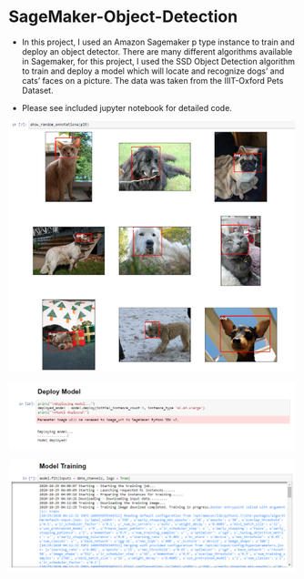 # SageMaker-Object-Detection
- In this project, I used an Amazon Sagemaker p type instance to train and deploy an object detector. There are many different algorithms available in Sagemaker, for this project, I used the SSD Object Detection algorithm to train and deploy a model which will locate and recognize dogs’ and cats’ faces on a picture. The data was taken from the IIIT-Oxford Pets Dataset.

- Please see included jupyter notebook for detailed code.


![](image/Screenshot_31.png)


![](image/2.png)


![](image/6.png)
